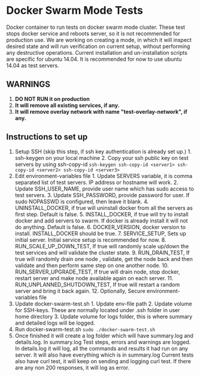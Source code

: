# Docker Swarm Mode Tests
Docker container to run tests on docker swarm mode cluster. These test stops docker service and reboots server, so it is not recommended for production use.
We are working on creating a mode, in which it will inspect desired state and will run verification on current setup, without performing any destructive operations. Current installation and un-installation scripts are specific for ubuntu 14.04. It is recommended for now to use ubuntu 14.04 as test servers. 

## WARNINGS
  1. **DO NOT RUN it on production**
  2. **It will remove all existing services, if any.**
  3. **It will remove overlay network with name "test-overlay-network", if any.** 

## Instructions to set up 
  1. Setup SSH (skip this step, if ssh key authentication is already set up.)
    1. ssh-keygen on your local machine
    2. Copy your ssh public key on test servers by using ssh-copy-id
    ```
    ssh-keygen
    ssh-copy-id <server1>
    ssh-copy-id <server2>
    ssh-copy-id <server3>
    ```
  2. Edit environment-variables file
    1.  Update SERVERS variable, it is comma separated list of test servers. IP address or hostname will work. 
    2.  Update SSH_USER_NAME, provide user name which has sudo access to test servers.
    3.  Update SSH_PASSWORD, provide password for user. If sudo NOPASSWD is configured, then leave it blank.
    4.  UNINSTALL_DOCKER, if true will uninstall docker from all the servers as first step. Default is false.
    5.  INSTALL_DOCKER, if true will try to install docker and add servers to swarm. If docker is already install it will not do anything. Default is false. 
    6.  DOCKER_VERSION, docker version to install. INSTALL_DOCKER should be true.
    7.  SERVICE_SETUP, Sets up initial server. Initial service setup is recommended for now. 
    8.  RUN_SCALE_UP_DOWN_TEST, If true will randomly scale up/down the test services and will validate the cluster state.
    9.  RUN_DRAIN_TEST, If true will randomly drain one node , validate, get the node back and then validate and then perform same step on one another node.
    10. RUN_SERVER_UPGRADE_TEST, If true will drain node, stop docker, restart server and make node available again on each server. 
    11. RUN_UNPLANNED_SHUTDOWN_TEST, If true will restart a random server and bring it back again.
    12. Optionally, Secure environment-variables file
  3. Update docker-swarm-test.sh
    1. Update env-file path
    2. Update volume for SSH-keys. These are normally located under .ssh folder in user home directory
    3. Update volume for logs folder, this is where summary and detailed logs will be logged.
  4. Run docker-swarm-test.sh
    ```
    sudo ./docker-swarm-test.sh
    ``` 
  5. Once finished it will create a log folder which will have summary.log and details.log. In summary.log Test steps, errors and warnings are logged.
     In details.log it will log, all the commands and results it had run on any server. It will also have everything which is in summary.log
     Current tests also have curl test, it will keep on sending and logging curl test. If there are any non 200 responses, it will log as error.
